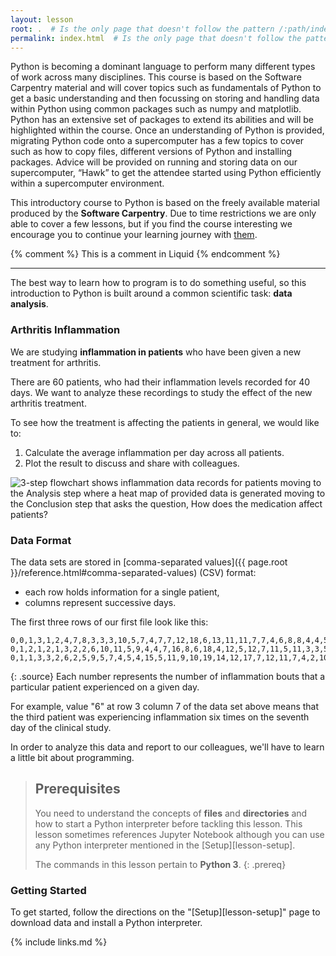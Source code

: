 ```yaml
---
layout: lesson
root: .  # Is the only page that doesn't follow the pattern /:path/index.html
permalink: index.html  # Is the only page that doesn't follow the pattern /:path/index.html
---
```

Python is becoming a dominant language to perform many different types of work
across many disciplines.  This course is based on the Software Carpentry material
and will cover topics such as fundamentals of Python to get a basic understanding
and then focussing on storing and handling data within Python using common packages
such as numpy and matplotlib.  Python has an extensive set of packages to extend
its abilities and will be highlighted within the course.  Once an understanding of
Python is provided, migrating Python code onto a supercomputer has a few topics to
cover such as how to copy files, different versions of Python and installing
packages.  Advice will be provided on running and storing data on our supercomputer,
“Hawk” to get the attendee started using Python efficiently within a supercomputer
environment. 

This introductory course to Python is based on the freely available material 
produced by the **Software Carpentry**. Due to time restrictions we are only able
to cover a few lessons, but if you find the course interesting we encourage you
to continue your learning journey with [them](https://swcarpentry.github.io/python-novice-inflammation/).

<!-- this is an html comment -->

{% comment %} This is a comment in Liquid {% endcomment %}

---

The best way to learn how to program is to do something useful,
so this introduction to Python is built around a common scientific task:
**data analysis**.

### Arthritis Inflammation
We are studying **inflammation in patients** who have been given a new treatment for arthritis.

There are 60 patients, who had their inflammation levels recorded for 40 days.
We want to analyze these recordings to study the effect of the new arthritis treatment.

To see how the treatment is affecting the patients in general, we would like to:

1. Calculate the average inflammation per day across all patients.
2. Plot the result to discuss and share with colleagues.

![3-step flowchart shows inflammation data records for patients moving to the Analysis step
where a heat map of provided data is generated moving to the Conclusion step that asks the
question, How does the medication affect patients?](
fig/lesson-overview.svg "Lesson Overview")


### Data Format
The data sets are stored in
[comma-separated values]({{ page.root }}/reference.html#comma-separated-values) (CSV) format:

- each row holds information for a single patient,
- columns represent successive days.

The first three rows of our first file look like this:
~~~
0,0,1,3,1,2,4,7,8,3,3,3,10,5,7,4,7,7,12,18,6,13,11,11,7,7,4,6,8,8,4,4,5,7,3,4,2,3,0,0
0,1,2,1,2,1,3,2,2,6,10,11,5,9,4,4,7,16,8,6,18,4,12,5,12,7,11,5,11,3,3,5,4,4,5,5,1,1,0,1
0,1,1,3,3,2,6,2,5,9,5,7,4,5,4,15,5,11,9,10,19,14,12,17,7,12,11,7,4,2,10,5,4,2,2,3,2,2,1,1
~~~
{: .source}
Each number represents the number of inflammation bouts that a particular patient experienced on a
given day.

For example, value "6" at row 3 column 7 of the data set above means that the third
patient was experiencing inflammation six times on the seventh day of the clinical study.

In order to analyze this data and report to our colleagues, we'll have to learn a little bit
about programming.

> ## Prerequisites
>
> You need to understand the concepts of **files** and **directories** and how to start a Python
> interpreter before tackling this lesson. This lesson sometimes references Jupyter
> Notebook although you can use any Python interpreter mentioned in the [Setup][lesson-setup].
>
> The commands in this lesson pertain to **Python 3**.
{: .prereq}

### Getting Started
To get started, follow the directions on the "[Setup][lesson-setup]" page to download data
and install a Python interpreter.

{% include links.md %}
